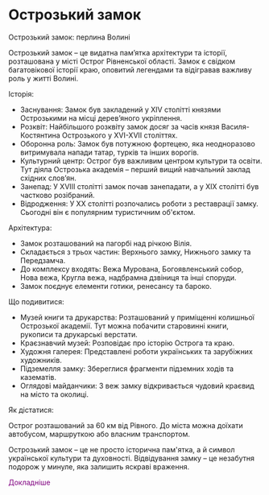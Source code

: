 <h1><b>Острозький замок</b></h1>
<p>Острозький замок: перлина Волині

Острозький замок – це видатна пам’ятка архітектури та історії, розташована у місті Острог Рівненської області. Замок є свідком багатовікової історії краю, оповитий легендами та відігравав важливу роль у житті Волині.

Історія:

* Заснування: Замок був закладений у XIV столітті князями Острозькими на місці дерев’яного укріплення. 
* Розквіт: Найбільшого розквіту замок досяг за часів князя Василя-Костянтина Острозького у XVI-XVII століттях. 
* Оборонна роль: Замок був потужною фортецею, яка неодноразово витримувала напади татар, турків та інших ворогів.
* Культурний центр: Острог був важливим центром культури та освіти. Тут діяла Острозька академія – перший вищий навчальний заклад східних слов’ян.
* Занепад: У XVIII столітті замок почав занепадати, а у XIX столітті був частково розібраний. 
* Відродження: У XX столітті розпочались роботи з реставрації замку. Сьогодні він є популярним туристичним об'єктом.

Архітектура:

* Замок розташований на пагорбі над річкою Вілія. 
* Складається з трьох частин: Верхнього замку, Нижнього замку та Передзамча.
* До комплексу входять: Вежа Мурована, Богоявленський собор, Нова вежа, Кругла вежа, надбрамна дзвіниця та інші споруди.
* Замок поєднує елементи готики, ренесансу та бароко.

Що подивитися:

* Музей книги та друкарства: Розташований у приміщенні колишньої Острозької академії. Тут можна побачити старовинні книги, рукописи та друкарські верстати.
* Краєзнавчий музей: Розповідає про історію Острога та краю.
* Художня галерея: Представлені роботи українських та зарубіжних художників.
* Підземелля замку: Збереглися фрагменти підземних ходів та казематів.
* Оглядові майданчики: З веж замку відкривається чудовий краєвид на місто та околиці.

Як дістатися:

Острог розташований за 60 км від Рівного. До міста можна доїхати автобусом, маршруткою або власним транспортом.

Острозький замок – це не просто історична пам'ятка, а й символ української культури та духовності. Відвідування замку – це незабутня подорож у минуле, яка залишить яскраві враження.</p>
<a style="color:purple; " hruf="https://uk.m.wikipedia.org/wiki/%D0%9E%D1%81%D1%82%D1%80%D0%BE%D0%B7%D1%8C%D0%BA%D0%B8%D0%B9_%D0%B7%D0%B0%D0%BC%D0%BE%D0%BA">Докладніше</a>
